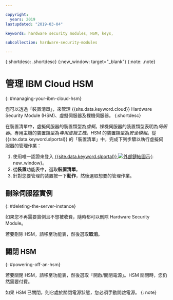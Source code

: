 ```yaml
---

copyright:
  years: 2019
lastupdated: "2019-03-04"

keywords: hardware security modules, HSM, keys,

subcollection: hardware-security-modules

---
```


{:shortdesc: .shortdesc}
{:new_window: target="_blank"}
{:note: .note}

# 管理 IBM Cloud HSM
{: #managing-your-ibm-cloud-hsm}

您可以透過「裝置清單」，來管理 {{site.data.keyword.cloud}} Hardware Security Module (HSM)、虛擬伺服器及裸機伺服器。
{:shortdesc}

在裝置清單中，虛擬伺服器的裝置類型為*虛擬*。裸機伺服器的裝置類型表明為*伺服器*。專用主機的裝置類型為*專用虛擬主機*。HSM 的裝置類型為*安全模組*。從 {{site.data.keyword.slportal}} 的「裝置清單」中，完成下列步驟以執行虛擬伺服器的管理作業：  
1. 使用唯一認證來登入 [{{site.data.keyword.slportal}} ![外部鏈結圖示](../../icons/launch-glyph.svg "外部鏈結圖示")](https://control.softlayer.com/){: new_window}。
2. 從**裝置**功能表中，選取**裝置清單**。
3. 針對您要管理的裝置按一下**動作**，然後選取想要的管理作業。

## 刪除伺服器實例
{: #deleting-the-server-instance}

如果您不再需要實例且不想被收費，隨時都可以刪除 Hardware Security Module。

若要刪除 HSM，請移至功能表，然後選取**取消**。

## 關閉 HSM
{: #powering-off-an-hsm}

若要關閉 HSM，請移至功能表，然後選取「開啟/關閉電源」。HSM 關閉時，您仍然需要付費。

如果 HSM 已關閉，則它處於關閉電源狀態，您必須手動開啟電源。
{: note}
